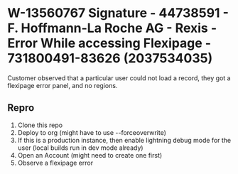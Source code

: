 # W-13560767 Signature - 44738591 - F. Hoffmann-La Roche AG - Rexis - Error While accessing Flexipage - 731800491-83626 (2037534035)

Customer observed that a particular user could not load a record, they got a flexipage error panel, and no regions.

## Repro

1. Clone this repo
2. Deploy to org (might have to use --forceoverwrite)
3. If this is a production instance, then enable lightning debug mode for the user (local builds run in dev mode already)
4. Open an Account (might need to create one first)
5. Observe a flexipage error
